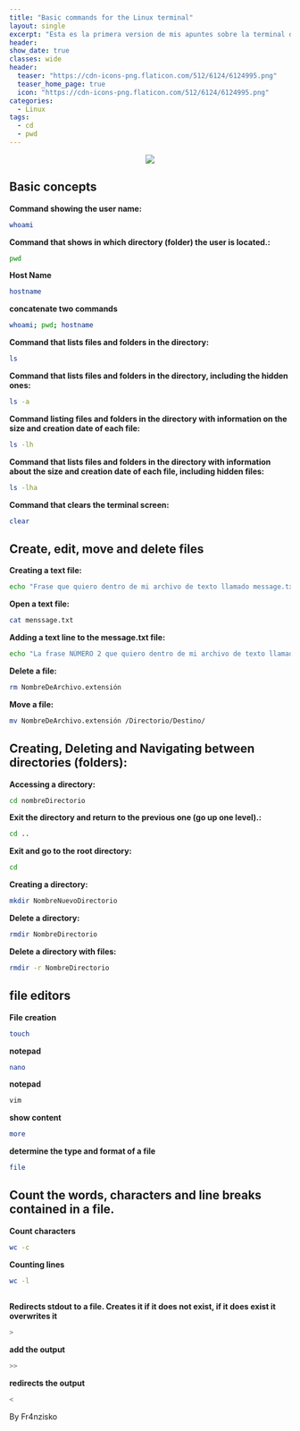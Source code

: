```yaml
---
title: "Basic commands for the Linux terminal"
layout: single
excerpt: "Esta es la primera version de mis apuntes sobre la terminal de Linux."
header:
show_date: true
classes: wide
header:
  teaser: "https://cdn-icons-png.flaticon.com/512/6124/6124995.png"
  teaser_home_page: true
  icon: "https://cdn-icons-png.flaticon.com/512/6124/6124995.png"
categories:
  - Linux
tags:
  - cd
  - pwd
---
```


<p align="center">
<img src="https://cdn-icons-png.flaticon.com/512/6124/6124995.png"
</p>



## Basic concepts


**Command showing the user name:**

````bash
whoami
````

**Command that shows in which directory (folder) the user is located.:**

````bash
pwd
````

**Host Name**
````bash
hostname
````

**concatenate two commands**

````bash
whoami; pwd; hostname
````


**Command that lists files and folders in the directory:**

````bash
ls
````

**Command that lists files and folders in the directory, including the hidden ones:**


````bash
ls -a
````

**Command listing files and folders in the directory with information on the size and creation date of each file:**

````bash
ls -lh
````

**Command that lists files and folders in the directory with information about the size and creation date of each file, including hidden files:**


````bash
ls -lha
````

**Command that clears the terminal screen:**

````bash
clear
````

## Create, edit, move and delete files


**Creating a text file:**


````bash
echo "Frase que quiero dentro de mi archivo de texto llamado message.txt" > message.txt
````

**Open a text file:**

````bash
cat menssage.txt
````

**Adding a text line to the message.txt file:**

````bash
echo "La frase NÚMERO 2 que quiero dentro de mi archivo de texto llamado message.txt" >> mensaje.txt
````

**Delete a file:**

````bash
rm NombreDeArchivo.extensión
````

**Move a file:**

````bash
mv NombreDeArchivo.extensión /Directorio/Destino/
````


## Creating, Deleting and Navigating between directories (folders):


**Accessing a directory:**

````bash
cd nombreDirectorio
````

**Exit the directory and return to the previous one (go up one level).:**


````bash
cd ..
````

**Exit and go to the root directory:**


````bash
cd
````
**Creating a directory:**


````bash
mkdir NombreNuevoDirectorio
````

**Delete a directory:**

````bash
rmdir NombreDirectorio
````

**Delete a directory with files:**


````bash
rmdir -r NombreDirectorio
````

## file editors

**File creation**

````bash
touch
````


**notepad**

````bash
nano
````


**notepad**

````bash
vim
````


**show content**

````bash
more
````

**determine the type and format of a file**
````bash
file
````
## Count the words, characters and line breaks contained in a file.

**Count characters**
````bash
wc -c
````


**Counting lines**
````bash
wc -l
````

##

**Redirects stdout to a file. Creates it if it does not exist, if it does exist it overwrites it**

````bash
>
````


**add the output**

````bash
>>
````


**redirects the output**

````bash
<
````

By Fr4nzisko




